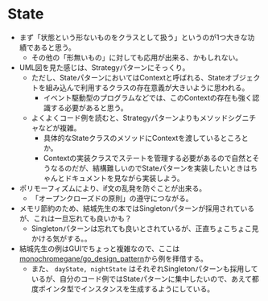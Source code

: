 # State

- まず「状態という形ないものをクラスとして扱う」というのが1つ大きな功績であると思う。
  - その他の「形無いもの」に対しても応用が出来る、かもしれない。
- UML図を見た感じは、Strategyパターンにそっくり。
  - ただし、StateパターンにおいてはContextと呼ばれる、Stateオブジェクトを組み込んで利用するクラスの存在意義が大きいように思われる。
    - イベント駆動型のプログラムなどでは、このContextの存在も強く認識する必要があると思う。
  - よくよくコード例を読むと、Strategyパターンよりもメソッドシグニチャなどが複雑。
    - 具体的なStateクラスのメソッドにContextを渡しているところとか。
    - Contextの実装クラスでステートを管理する必要があるので自然とそうなるのだが、結構難しいのでStateパターンを実装したいときはちゃんとドキュメントを見ながら実装しよう。
- ポリモーフィズムにより、if文の乱発を防ぐことが出来る。
  - 「オープンクローズドの原則」の遵守につながる。
- メモリ節約のため、結城先生の本ではSingletonパターンが採用されているが、これは一旦忘れても良いかも？
  - Singletonパターンは忘れても良いとされているが、正直ちょこちょこ見かける気がする。。
- 結城先生の例はGUIでちょっと複雑なので、ここは[monochromegane/go_design_pattern](https://github.com/maguroguma/go_design_pattern/tree/master/state)から例を拝借する。
  - また、 `dayState, nightState` はそれぞれSingletonパターンも採用しているが、自分のコード例ではStateパターンに集中したいので、あえて都度ポインタ型でインスタンスを生成するようにしている。
